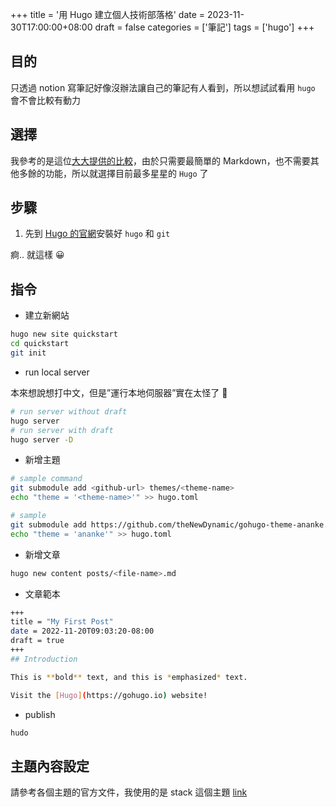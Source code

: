 +++
title = '用 Hugo 建立個人技術部落格'
date = 2023-11-30T17:00:00+08:00
draft = false
categories = ['筆記']
tags = ['hugo']
+++


## 目的

只透過 notion 寫筆記好像沒辦法讓自己的筆記有人看到，所以想試試看用 `hugo` 會不會比較有動力

## 選擇

我參考的是這位[大大提供的比較](https://raychiutw.github.io/2019/Static-Site-Generator-Comparison/)，由於只需要最簡單的 Markdown，也不需要其他多餘的功能，所以就選擇目前最多星星的 `Hugo` 了

## 步驟

1. 先到 [Hugo 的官網](https://gohugo.io/getting-started/quick-start/)安裝好 `hugo` 和 `git`

痾.. 就這樣 😀

## 指令

- 建立新網站

```bash
hugo new site quickstart
cd quickstart
git init
```

- run local server

本來想說想打中文，但是”運行本地伺服器”實在太怪了 🤣

```bash
# run server without draft
hugo server
# run server with draft
hugo server -D
```

- 新增主題

```bash
# sample command
git submodule add <github-url> themes/<theme-name>
echo "theme = '<theme-name>'" >> hugo.toml

# sample
git submodule add https://github.com/theNewDynamic/gohugo-theme-ananke.git themes/ananke
echo "theme = 'ananke'" >> hugo.toml
```

- 新增文章

```bash
hugo new content posts/<file-name>.md
```

- 文章範本

```bash
+++
title = "My First Post"
date = 2022-11-20T09:03:20-08:00
draft = true
+++
## Introduction

This is **bold** text, and this is *emphasized* text.

Visit the [Hugo](https://gohugo.io) website!
```

- publish

```bash
hudo
```

## 主題內容設定

請參考各個主題的官方文件，我使用的是 stack 這個主題 [link](https://stack.jimmycai.com/config/)

